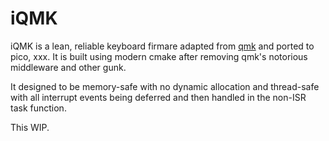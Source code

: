 # iQMK

iQMK is a lean, reliable keyboard firmare adapted from [qmk](https://github.com/qmk/qmk_firmware) and ported to pico, xxx. It is built using modern cmake after removing qmk's notorious middleware and other gunk.


It designed to be memory-safe with no dynamic allocation and thread-safe with all interrupt events being deferred and then handled in the non-ISR task function.

This WIP.

